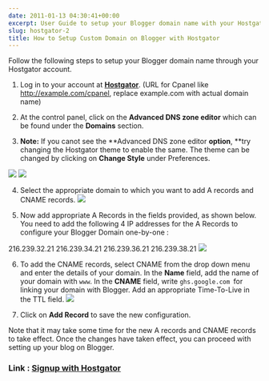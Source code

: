 ```yaml
---
date: 2011-01-13 04:30:41+00:00
excerpt: User Guide to setup your Blogger domain name with your Hostgator account.
slug: hostgator-2
title: How to Setup Custom Domain on Blogger with Hostgator
---
```


Follow the following steps to setup your Blogger domain name through your Hostgator account.



	
  1. Log in to your account at [**Hostgator**](http://rt.cx/hostgator). (URL for Cpanel like http://example.com/cpanel, replace example.com with actual domain name)

	
  2. At the control panel, click on the **Advanced DNS zone editor** which can be found under the **Domains** section.

	
  3. **Note:** If you canot see the **Advanced DNS zone editor **option**, **try changing the Hostgator theme to enable the same. The theme can be changed by clicking on **Change Style** under Preferences.

[![](https://rtcamp.com/wp-content/uploads/2010/12/b2w-hostgator-5.jpg)](https://rtcamp.com/wp-content/uploads/2010/12/b2w-hostgator-5.jpg)
[![](https://rtcamp.com/wp-content/uploads/2010/12/b2w-hostgator-1.jpg)](https://rtcamp.com/wp-content/uploads/2010/12/b2w-hostgator-1.jpg)
	
  4. Select the appropriate domain to which you want to add A records and CNAME records.
[![](https://rtcamp.com/wp-content/uploads/2010/12/b2w-hostgator-2-600x153.jpg)](https://rtcamp.com/wp-content/uploads/2010/12/b2w-hostgator-2.jpg)

	
  5. Now add appropriate A Records in the fields provided, as shown below. You need to add the following 4 IP addresses for the A Records to configure your Blogger Domain one-by-one :

216.239.32.21
216.239.34.21
216.239.36.21
216.239.38.21
[![](https://rtcamp.com/wp-content/uploads/2010/12/b2w-hostgator-31.jpg)](https://rtcamp.com/wp-content/uploads/2010/12/b2w-hostgator-31.jpg)

[](https://rtcamp.com/wp-content/uploads/2010/12/b2w-hostgator-31.jpg)
	
  6. To add the CNAME records, select CNAME from the drop down menu and enter the details of your domain. In the **Name** field, add the name of your domain with `www`. In the **CNAME** field, write `ghs.google.com `for linking your domain with Blogger. Add an appropriate Time-To-Live in the TTL field.
[![](https://rtcamp.com/wp-content/uploads/2010/12/b2w-hostgator-4.jpg)](https://rtcamp.com/wp-content/uploads/2010/12/b2w-hostgator-4.jpg)

	
  7. Click on **Add Record** to save the new configuration.


Note that it may take some time for the new A records and CNAME records to take effect. Once the changes have taken effect, you can proceed with setting up your blog on Blogger.


### Link : [Signup with Hostgator](http://rt.cx/hostgator)
